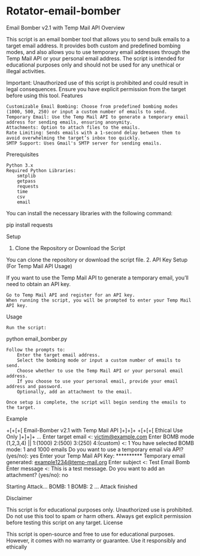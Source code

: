 # Rotator-email-bomber
Email Bomber v2.1 with Temp Mail API
Overview

This script is an email bomber tool that allows you to send bulk emails to a target email address. It provides both custom and predefined bombing modes, and also allows you to use temporary email addresses through the Temp Mail API or your personal email address. The script is intended for educational purposes only and should not be used for any unethical or illegal activities.

Important: Unauthorized use of this script is prohibited and could result in legal consequences. Ensure you have explicit permission from the target before using this tool.
Features

    Customizable Email Bombing: Choose from predefined bombing modes (1000, 500, 250) or input a custom number of emails to send.
    Temporary Email: Use the Temp Mail API to generate a temporary email address for sending emails, ensuring anonymity.
    Attachments: Option to attach files to the emails.
    Rate Limiting: Sends emails with a 1-second delay between them to avoid overwhelming the target’s inbox too quickly.
    SMTP Support: Uses Gmail's SMTP server for sending emails.

Prerequisites

    Python 3.x
    Required Python Libraries:
        smtplib
        getpass
        requests
        time
        csv
        email

You can install the necessary libraries with the following command:

pip install requests

Setup
1. Clone the Repository or Download the Script

You can clone the repository or download the script file.
2. API Key Setup (For Temp Mail API Usage)

If you want to use the Temp Mail API to generate a temporary email, you’ll need to obtain an API key.

    Go to Temp Mail API and register for an API key.
    When running the script, you will be prompted to enter your Temp Mail API key.

Usage

    Run the script:

python email_bomber.py

    Follow the prompts to:
        Enter the target email address.
        Select the bombing mode or input a custom number of emails to send.
        Choose whether to use the Temp Mail API or your personal email address.
        If you choose to use your personal email, provide your email address and password.
        Optionally, add an attachment to the email.

    Once setup is complete, the script will begin sending the emails to the target.

Example

+[+[+[ Email-Bomber v2.1 with Temp Mail API ]+]+]+
+[+[+[ Ethical Use Only ]+]+]+
...
Enter target email <: victim@example.com
Enter BOMB mode (1,2,3,4) || 1:(1000) 2:(500) 3:(250) 4:(custom) <: 1
You have selected BOMB mode: 1 and 1000 emails
Do you want to use a temporary email via API? (yes/no): yes
Enter your Temp Mail API Key: **********
Temporary email generated: example1234@temp-mail.org
Enter subject <: Test Email Bomb
Enter message <: This is a test message.
Do you want to add an attachment? (yes/no): no

Starting Attack...
BOMB: 1
BOMB: 2
...
Attack finished

Disclaimer

This script is for educational purposes only. Unauthorized use is prohibited. Do not use this tool to spam or harm others. Always get explicit permission before testing this script on any target.
License

This script is open-source and free to use for educational purposes. However, it comes with no warranty or guarantee. Use it responsibly and ethically
